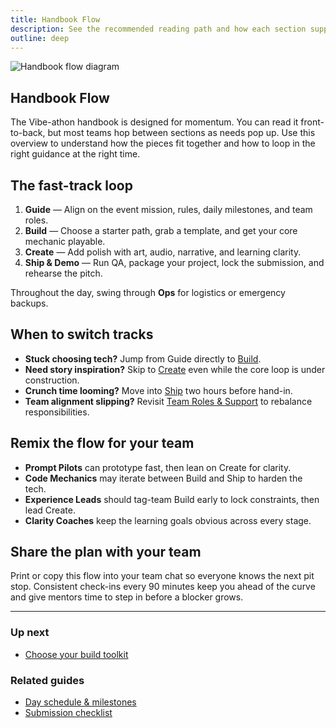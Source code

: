 ```yaml
---
title: Handbook Flow
description: See the recommended reading path and how each section supports your build.
outline: deep
---
```


![Handbook flow diagram](/handbook-flow-diagram.webp)

## Handbook Flow

The Vibe-athon handbook is designed for momentum. You can read it front-to-back, but most teams hop between sections as needs pop up. Use this overview to understand how the pieces fit together and how to loop in the right guidance at the right time.

## The fast-track loop

1. **Guide** — Align on the event mission, rules, daily milestones, and team roles.
2. **Build** — Choose a starter path, grab a template, and get your core mechanic playable.
3. **Create** — Add polish with art, audio, narrative, and learning clarity.
4. **Ship & Demo** — Run QA, package your project, lock the submission, and rehearse the pitch.

Throughout the day, swing through **Ops** for logistics or emergency backups.

## When to switch tracks

- **Stuck choosing tech?** Jump from Guide directly to [Build](/build/index).
- **Need story inspiration?** Skip to [Create](/create/index) even while the core loop is under construction.
- **Crunch time looming?** Move into [Ship](/ship/index) two hours before hand-in.
- **Team alignment slipping?** Revisit [Team Roles & Support](/guide/team-roles) to rebalance responsibilities.

## Remix the flow for your team

- **Prompt Pilots** can prototype fast, then lean on Create for clarity.
- **Code Mechanics** may iterate between Build and Ship to harden the tech.
- **Experience Leads** should tag-team Build early to lock constraints, then lead Create.
- **Clarity Coaches** keep the learning goals obvious across every stage.

## Share the plan with your team

Print or copy this flow into your team chat so everyone knows the next pit stop. Consistent check-ins every 90 minutes keep you ahead of the curve and give mentors time to step in before a blocker grows.

---

### Up next

- [Choose your build toolkit](/build/index)

### Related guides

- [Day schedule & milestones](/guide/schedule)
- [Submission checklist](/ship/qa-checklist)

